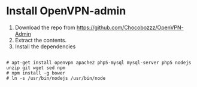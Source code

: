 # Install OpenVPN-admin #

1. Download the repo from https://github.com/Chocobozzz/OpenVPN-Admin
2. Extract the contents.
3. Install the dependencies

````

# apt-get install openvpn apache2 php5-mysql mysql-server php5 nodejs unzip git wget sed npm
# npm install -g bower
# ln -s /usr/bin/nodejs /usr/bin/node
````
